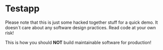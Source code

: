 # Testapp

Please note that this is just some hacked together stuff for a quick demo. It doesn´t care about any software design practices. Read code at your own risk!

This is how you should **NOT** build maintainable software for production!